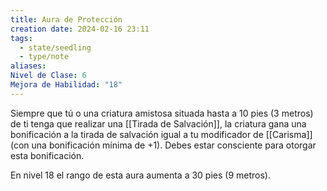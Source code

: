 ```yaml
---
title: Aura de Protección
creation date: 2024-02-16 23:11
tags:
  - state/seedling
  - type/note
aliases: 
Nivel de Clase: 6
Mejora de Habilidad: "18"
---
```

Siempre que tú o una criatura amistosa situada hasta a 10 pies (3 metros) de ti tenga que realizar
una [[Tirada de Salvación]], la criatura gana una bonificación a la tirada de salvación igual a tu
modificador de [[Carisma]] (con una bonificación mínima de +1). Debes estar consciente para otorgar
esta bonificación.

En nivel 18 el rango de esta aura aumenta a 30 pies (9 metros).

